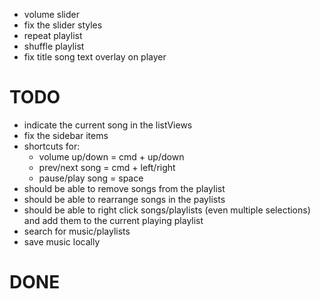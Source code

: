 - volume slider
- fix the slider styles
- repeat playlist
- shuffle playlist
- fix title song text overlay on player

# TODO
- indicate the current song in the listViews
- fix the sidebar items
- shortcuts for:
  - volume up/down = cmd + up/down
  - prev/next song = cmd + left/right
  - pause/play song = space
- should be able to remove songs from the playlist
- should be able to rearrange songs in the paylists
- should be able to right click songs/playlists (even multiple selections) and add them to the current playing playlist
- search for music/playlists
- save music locally

# DONE
